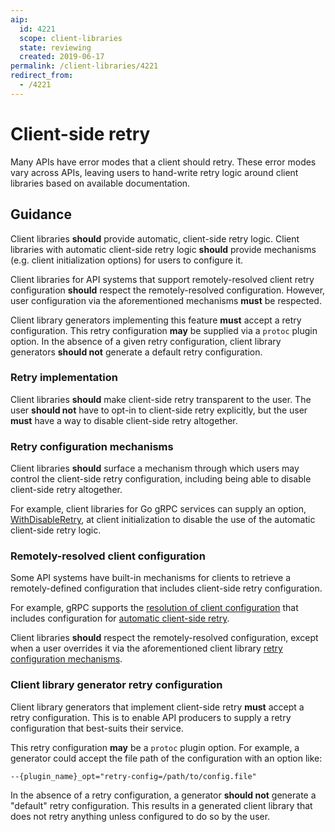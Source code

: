 ```yaml
---
aip:
  id: 4221
  scope: client-libraries
  state: reviewing
  created: 2019-06-17
permalink: /client-libraries/4221
redirect_from:
  - /4221
---
```


# Client-side retry

Many APIs have error modes that a client should retry. These error modes vary
across APIs, leaving users to hand-write retry logic around client libraries
based on available documentation.

## Guidance

Client libraries **should** provide automatic, client-side retry logic. Client
libraries with automatic client-side retry logic **should** provide mechanisms
(e.g. client initialization options) for users to configure it.

Client libraries for API systems that support remotely-resolved client retry 
configuration **should** respect the remotely-resolved configuration. However,
user configuration via the aforementioned mechanisms **must** be respected.

Client library generators implementing this feature **must** accept a retry
configuration. This retry configuration **may** be supplied via a `protoc`
plugin option. In the absence of a given retry configuration, client library
generators **should not** generate a default retry configuration.

### Retry implementation

Client libraries **should** make client-side retry transparent to the user. The
user **should not** have to opt-in to client-side retry explicitly, but the user
**must** have a way to disable client-side retry altogether.

### Retry configuration mechanisms

Client libraries **should** surface a mechanism through which users may control
the client-side retry configuration, including being able to disable client-side
retry altogether.

For example, client libraries for Go gRPC services can supply an
option, [WithDisableRetry][0], at client initialization to disable the use of 
the automatic client-side retry logic.

### Remotely-resolved client configuration

Some API systems have built-in mechanisms for clients to retrieve a
remotely-defined configuration that includes client-side retry configuration.

For example, gRPC supports the [resolution of client configuration][1] that
includes configuration for [automatic client-side retry][2].

Client libraries **should** respect the remotely-resolved configuration, except
when a user overrides it via the aforementioned client library [retry
configuration mechanisms](#retry-configuration-mechanisms).

### Client library generator retry configuration

Client library generators that implement client-side retry **must** accept a
retry configuration. This is to enable API producers to supply a retry
configuration that best-suits their service.

This retry configuration **may** be a `protoc` plugin option. For example,
a generator could accept the file path of the configuration with an option like:

`--{plugin_name}_opt="retry-config=/path/to/config.file"`

In the absence of a retry configuration, a generator **should not** generate a
"default" retry configuration. This results in a generated client library that
does not retry anything unless configured to do so by the user.

<!-- prettier-ignore-start -->
[0]: https://godoc.org/google.golang.org/grpc#WithDisableRetry
[1]: https://github.com/grpc/grpc/blob/837a99e1d49a892e6f2c46ee09a1b6b8405571c6/doc/naming.md#resolver-plugins
[2]: https://github.com/grpc/proposal/blob/d4fc009e55f95297374e821d67d679b931753a59/A6-client-retries.md
<!-- prettier-ignore-end -->
